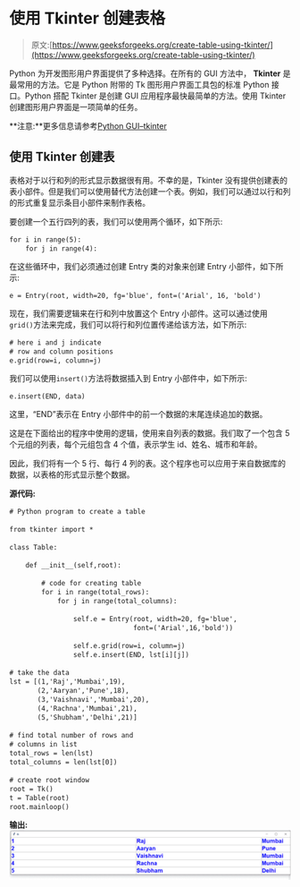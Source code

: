 # 使用 Tkinter 创建表格

> 原文:[https://www.geeksforgeeks.org/create-table-using-tkinter/](https://www.geeksforgeeks.org/create-table-using-tkinter/)

Python 为开发图形用户界面提供了多种选择。在所有的 GUI 方法中， **Tkinter** 是最常用的方法。它是 Python 附带的 Tk 图形用户界面工具包的标准 Python 接口。Python 搭配 Tkinter 是创建 GUI 应用程序最快最简单的方法。使用 Tkinter 创建图形用户界面是一项简单的任务。

**注意:**更多信息请参考[Python GUI–tkinter](http://geeksforgeeks.org/python-gui-tkinter/)

## 使用 Tkinter 创建表

表格对于以行和列的形式显示数据很有用。不幸的是，Tkinter 没有提供创建表的表小部件。但是我们可以使用替代方法创建一个表。例如，我们可以通过以行和列的形式重复显示条目小部件来制作表格。

要创建一个五行四列的表，我们可以使用两个循环，如下所示:

```
for i in range(5):
    for j in range(4):

```

在这些循环中，我们必须通过创建 Entry 类的对象来创建 Entry 小部件，如下所示:

```
e = Entry(root, width=20, fg='blue', font=('Arial', 16, 'bold')

```

现在，我们需要逻辑来在行和列中放置这个 Entry 小部件。这可以通过使用`grid()`方法来完成，我们可以将行和列位置传递给该方法，如下所示:

```
# here i and j indicate 
# row and column positions
e.grid(row=i, column=j)

```

我们可以使用`insert()`方法将数据插入到 Entry 小部件中，如下所示:

```
e.insert(END, data)

```

这里，“END”表示在 Entry 小部件中的前一个数据的末尾连续追加的数据。

这是在下面给出的程序中使用的逻辑，使用来自列表的数据。我们取了一个包含 5 个元组的列表，每个元组包含 4 个值，表示学生 id、姓名、城市和年龄。

因此，我们将有一个 5 行、每行 4 列的表。这个程序也可以应用于来自数据库的数据，以表格的形式显示整个数据。

**源代码:**

```
# Python program to create a table

from tkinter import *

class Table:

    def __init__(self,root):

        # code for creating table
        for i in range(total_rows):
            for j in range(total_columns):

                self.e = Entry(root, width=20, fg='blue',
                               font=('Arial',16,'bold'))

                self.e.grid(row=i, column=j)
                self.e.insert(END, lst[i][j])

# take the data
lst = [(1,'Raj','Mumbai',19),
       (2,'Aaryan','Pune',18),
       (3,'Vaishnavi','Mumbai',20),
       (4,'Rachna','Mumbai',21),
       (5,'Shubham','Delhi',21)]

# find total number of rows and
# columns in list
total_rows = len(lst)
total_columns = len(lst[0])

# create root window
root = Tk()
t = Table(root)
root.mainloop()
```

**输出:**
![python-table-using-tkinter](img/7067db0b3fbec73828dceab4d784c09c.png)
